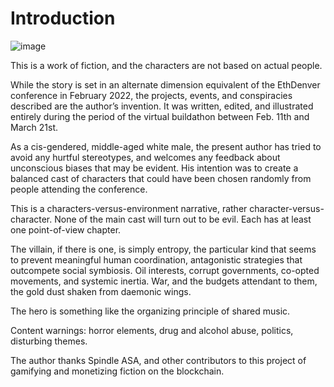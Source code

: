 # Introduction

![image](assets/images/1.jpg)

This is a work of fiction, and the characters are not based on actual people.

While the story is set in an alternate dimension equivalent of the EthDenver conference in February 2022, the projects, events, and conspiracies described are the author’s invention. It was written, edited, and illustrated entirely during the period of the virtual buildathon between Feb. 11th and March 21st.

As a cis-gendered, middle-aged white male, the present author has tried to avoid any hurtful stereotypes, and welcomes any feedback about unconscious biases that may be evident. His intention was to create a balanced cast of characters that could have been chosen randomly from people attending the conference. 

This is a characters-versus-environment narrative, rather character-versus-character. None of the main cast will turn out to be evil.  Each has at least one point-of-view chapter.

The villain, if there is one, is simply entropy, the particular kind that seems to prevent meaningful human coordination, antagonistic strategies that outcompete social symbiosis. Oil interests, corrupt governments, co-opted movements, and systemic inertia. War, and the budgets attendant to them, the gold dust shaken from daemonic wings.

The hero is something like the organizing principle of shared music.

Content warnings: horror elements, drug and alcohol abuse, politics, disturbing themes.

The author thanks Spindle ASA, and other contributors to this project of gamifying and monetizing fiction on the blockchain.
